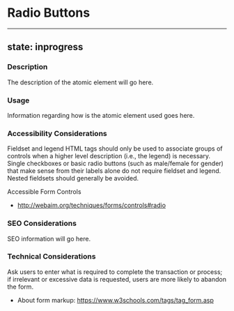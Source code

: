 # Radio Buttons

---
state: inprogress
---

### Description
The description of the atomic element will go here.

### Usage
Information regarding how is the atomic element used goes here.

### Accessibility Considerations
Fieldset and legend HTML tags should only be used to associate groups of controls when a higher level description (i.e., the legend) is necessary. Single checkboxes or basic radio buttons (such as male/female for gender) that make sense from their labels alone do not require fieldset and legend. Nested fieldsets should generally be avoided.

Accessible Form Controls
* http://webaim.org/techniques/forms/controls#radio

### SEO Considerations
SEO information will go here.

### Technical Considerations
Ask users to enter what is required to complete the transaction or process; if irrelevant or excessive data is requested, users are more likely to abandon the form.
* About form markup: https://www.w3schools.com/tags/tag_form.asp
